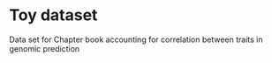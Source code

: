 # Toy dataset

Data set for Chapter book accounting for correlation between traits in genomic prediction
